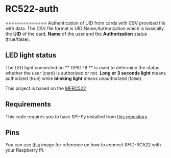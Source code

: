 # RC522-auth
==============
Authentication of UID from cards with CSV provided file with data. The CSV file format is UID;Name;Authorization which is basically the **UID** of the card, **Name** of the user and the **Authorization** status (true/false).

## LED light status
The LED light connected on ** GPIO 18 ** is used to determine the status whether the user (card) is authorized or not. **Long or 3 seconds light** means authorized (true) while **blinking light** means unauthorized (false).

This project is based on the [MFRC522](https://github.com/mxgxw/MFRC522-python)

## Requirements
This code requires you to have SPI-Py installed from [this repository](https://github.com/lthiery/SPI-Py)

## Pins
You can use [this](https://i.stack.imgur.com/pXzYv.png) image for reference on how to connect RFID-RC522 with your Raspberry Pi.
